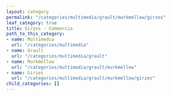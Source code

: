 ```yaml
---
layout: category
permalink: "/categories/multimedia/grault/murkmellow/girzes"
leaf_category: true
title: Girzes - Commercia
path_to_this_category:
- name: Multimedia
  url: "/categories/multimedia"
- name: Grault
  url: "/categories/multimedia/grault"
- name: Murkmellow
  url: "/categories/multimedia/grault/murkmellow"
- name: Girzes
  url: "/categories/multimedia/grault/murkmellow/girzes"
child_categories: []
---
```

